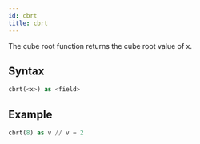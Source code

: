```yaml
---
id: cbrt
title: cbrt
---
```


The cube root function returns the cube root value of x.

## Syntax

```sql
cbrt(<x>) as <field>
```

## Example

```sql
cbrt(8) as v // v = 2
```
